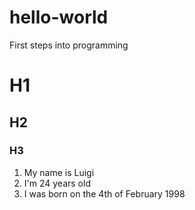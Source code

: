 # hello-world
First steps into programming
# H1
## H2
### H3
1. My name is Luigi
2. I'm 24 years old
3. I was born on the 4th of February 1998
